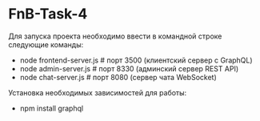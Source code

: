 # FnB-Task-4

Для запуска проекта необходимо ввести в командной строке следующие команды:
* node frontend-server.js # порт 3500 (клиентский сервер с GraphQL)
* node admin-server.js # порт 8330 (админский сервер REST API)
* node chat-server.js # порт 8080 (сервер чата WebSocket)

Установка необходимых зависимостей для работы:
* npm install graphql
